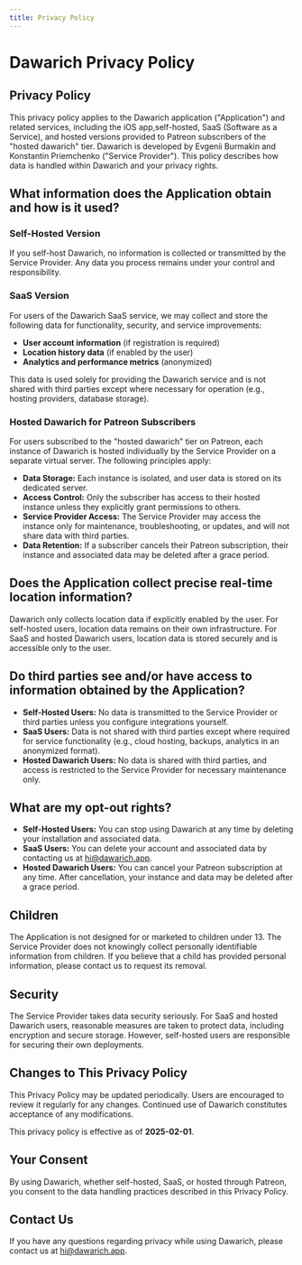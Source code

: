 ```yaml
---
title: Privacy Policy
---
```


# Dawarich Privacy Policy

## Privacy Policy

This privacy policy applies to the Dawarich application ("Application") and related services, including the iOS app,self-hosted, SaaS (Software as a Service), and hosted versions provided to Patreon subscribers of the "hosted dawarich" tier. Dawarich is developed by Evgenii Burmakin and Konstantin Priemchenko ("Service Provider"). This policy describes how data is handled within Dawarich and your privacy rights.

## What information does the Application obtain and how is it used?

### Self-Hosted Version
If you self-host Dawarich, no information is collected or transmitted by the Service Provider. Any data you process remains under your control and responsibility.

### SaaS Version
For users of the Dawarich SaaS service, we may collect and store the following data for functionality, security, and service improvements:
- **User account information** (if registration is required)
- **Location history data** (if enabled by the user)
- **Analytics and performance metrics** (anonymized)

This data is used solely for providing the Dawarich service and is not shared with third parties except where necessary for operation (e.g., hosting providers, database storage).

### Hosted Dawarich for Patreon Subscribers
For users subscribed to the "hosted dawarich" tier on Patreon, each instance of Dawarich is hosted individually by the Service Provider on a separate virtual server. The following principles apply:
- **Data Storage:** Each instance is isolated, and user data is stored on its dedicated server.
- **Access Control:** Only the subscriber has access to their hosted instance unless they explicitly grant permissions to others.
- **Service Provider Access:** The Service Provider may access the instance only for maintenance, troubleshooting, or updates, and will not share data with third parties.
- **Data Retention:** If a subscriber cancels their Patreon subscription, their instance and associated data may be deleted after a grace period.

## Does the Application collect precise real-time location information?

Dawarich only collects location data if explicitly enabled by the user. For self-hosted users, location data remains on their own infrastructure. For SaaS and hosted Dawarich users, location data is stored securely and is accessible only to the user.

## Do third parties see and/or have access to information obtained by the Application?

- **Self-Hosted Users:** No data is transmitted to the Service Provider or third parties unless you configure integrations yourself.
- **SaaS Users:** Data is not shared with third parties except where required for service functionality (e.g., cloud hosting, backups, analytics in an anonymized format).
- **Hosted Dawarich Users:** No data is shared with third parties, and access is restricted to the Service Provider for necessary maintenance only.

## What are my opt-out rights?

- **Self-Hosted Users:** You can stop using Dawarich at any time by deleting your installation and associated data.
- **SaaS Users:** You can delete your account and associated data by contacting us at [hi@dawarich.app](mailto:hi@dawarich.app).
- **Hosted Dawarich Users:** You can cancel your Patreon subscription at any time. After cancellation, your instance and data may be deleted after a grace period.

## Children

The Application is not designed for or marketed to children under 13. The Service Provider does not knowingly collect personally identifiable information from children. If you believe that a child has provided personal information, please contact us to request its removal.

## Security

The Service Provider takes data security seriously. For SaaS and hosted Dawarich users, reasonable measures are taken to protect data, including encryption and secure storage. However, self-hosted users are responsible for securing their own deployments.

## Changes to This Privacy Policy

This Privacy Policy may be updated periodically. Users are encouraged to review it regularly for any changes. Continued use of Dawarich constitutes acceptance of any modifications.

This privacy policy is effective as of **2025-02-01**.

## Your Consent

By using Dawarich, whether self-hosted, SaaS, or hosted through Patreon, you consent to the data handling practices described in this Privacy Policy.

## Contact Us

If you have any questions regarding privacy while using Dawarich, please contact us at [hi@dawarich.app](mailto:hi@dawarich.app).
